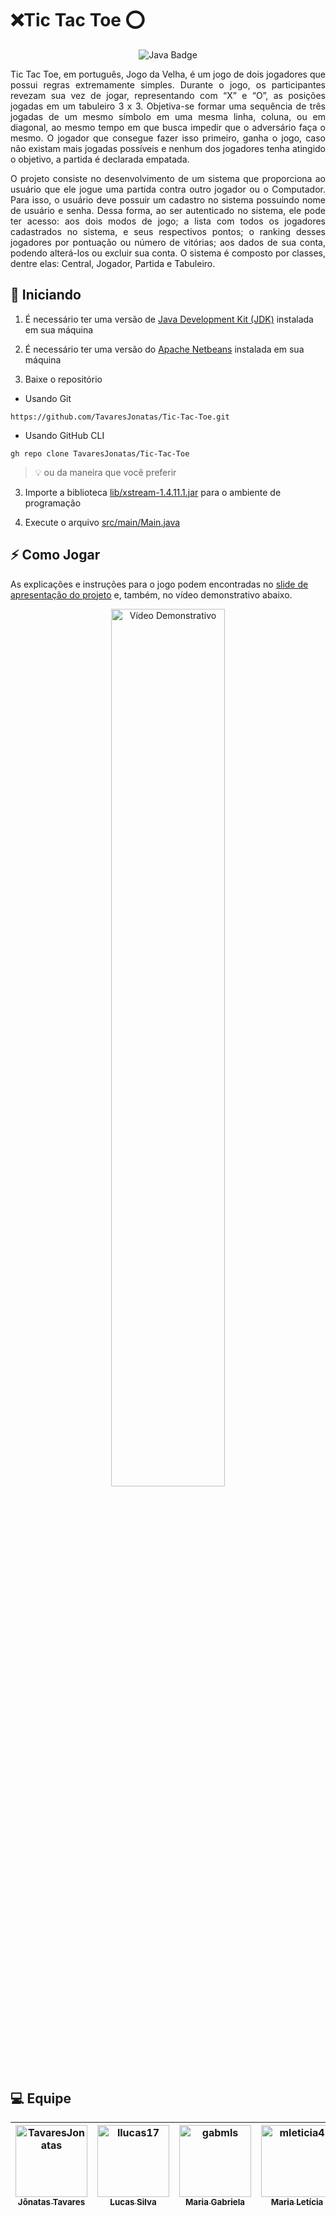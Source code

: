 # ❌Tic Tac Toe ⭕
<p align="center">
  <img src="https://img.shields.io/badge/Java-007396?style=for-the-badge&logo=Java&logoColor=white" title="Java" alt="Java Badge" />
</p>

<p align="justify">
  Tic Tac Toe, em português, Jogo da Velha, é um jogo de dois jogadores que possui regras extremamente simples. Durante o jogo, os participantes revezam sua vez de jogar, representando com “X” e “O”, as posições jogadas em um tabuleiro 3 x 3. Objetiva-se formar uma sequência de três jogadas de um mesmo símbolo em uma mesma linha, coluna, ou em diagonal, ao mesmo tempo em que busca impedir que o adversário faça o mesmo. O jogador que consegue fazer isso primeiro, ganha o jogo, caso não existam mais jogadas possíveis e nenhum dos jogadores tenha atingido o objetivo, a partida é declarada empatada.
</p>
<p align="justify">
  O projeto consiste no desenvolvimento de um sistema que proporciona ao usuário que ele jogue uma partida contra outro jogador ou o Computador. Para isso, o usuário deve possuir um cadastro no sistema possuindo nome de usuário e senha. Dessa forma, ao ser autenticado no sistema, ele pode ter acesso: aos dois modos de jogo; a lista com todos os jogadores cadastrados no sistema, e seus respectivos pontos; o ranking desses jogadores por pontuação ou número de vitórias; aos dados de sua conta, podendo alterá-los ou excluir sua conta. O sistema é composto por classes, dentre elas: Central, Jogador, Partida e Tabuleiro.
</p>

## 🚀 Iniciando
1. É necessário ter uma versão de [Java Development Kit (JDK)](https://www.oracle.com/br/java/ "Página inicial de Java") instalada em sua máquina

2. É necessário ter uma versão do [Apache Netbeans](https://netbeans.apache.org/ "Página inicial do Apache Netbeans") instalada em sua máquina
2. Baixe o repositório
 - Usando Git
  ```
  https://github.com/TavaresJonatas/Tic-Tac-Toe.git
  ```
  - Usando GitHub CLI
  ```
  gh repo clone TavaresJonatas/Tic-Tac-Toe
  ```
  > 💡 ou da maneira que você preferir

3. Importe a biblioteca [lib/xstream-1.4.11.1.jar](https://github.com/TavaresJonatas/Tic-Tac-Toe/blob/main/lib/xstream-1.4.11.1.jar "Arquivo da biblioteca XStream") para o ambiente de programação

4. Execute o arquivo [src/main/Main.java](https://github.com/TavaresJonatas/Tic-Tac-Toe/blob/main/src/main/Main.java "Arquivo main/jogo.py")

## ⚡ Como Jogar
As explicações e instruções para o jogo podem encontradas no [slide de apresentação do projeto](https://github.com/TavaresJonatas/Tic-Tac-Toe/blob/main/presentation/Slide%20de%20Apresenta%C3%A7%C3%A3o.pdf "Slide de apresentação do projeto") e, também, no vídeo demonstrativo abaixo.
[<p align="center"><img src="presentation/Vídeo Demonstrativo (Capa).png" width="60%" length="60%" title="Vídeo Demonstrativo" alt="Vídeo Demonstrativo" /></p>](https://drive.google.com/file/d/1asTCTILLFpJdvc4oZSgToEYBdrgFnvQf/view "Vídeo Demonstrativo")

## 💻 Equipe
| [<img alt="TavaresJonatas" src="https://github.com/TavaresJonatas.png?size=115" width="115" /><br /><sub>Jônatas Tavares</sub>](https://github.com/TavaresJonatas "Jônatas Tavares (@TavaresJonatas)") | [<img alt="llucas17" src="https://github.com/llucas17.png?size=115" width="115"><br><sub>Lucas Silva</sub>](https://github.com/llucas17 "Lucas Silva (@llucas17)") | [<img alt="gabmls" src="https://github.com/gabmls.png?size=115" width="115"><br><sub>Maria Gabriela</sub>](https://github.com/gabmls "Maria Gabriela (@gabmls)") | [<img alt="mleticia4" src="https://github.com/mleticia4.png?size=115" width="115" /><br /><sub>Maria Letícia</sub>](https://github.com/mleticia4 "Maria Letícia (@mleticia4)") |
| :---: | :---: | :---: | :---: |
